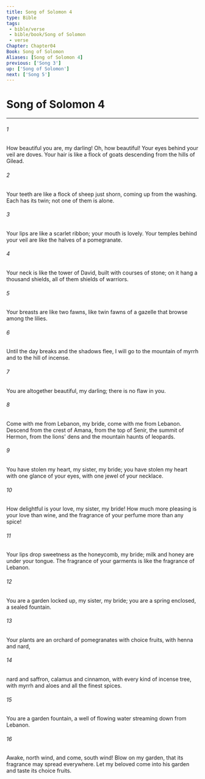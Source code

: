 ```yaml
---
title: Song of Solomon 4
type: Bible
tags:
 - bible/verse
 - bible/book/Song of Solomon
 - verse
Chapter: Chapter04
Book: Song of Solomon
Aliases: [Song of Solomon 4]
previous: ['Song 3']
up: ['Song of Solomon']
next: ['Song 5']
---
```

# Song of Solomon 4

***


###### 1 
How beautiful you are, my darling! Oh, how beautiful! Your eyes behind your veil are doves. Your hair is like a flock of goats descending from the hills of Gilead. 

###### 2 
Your teeth are like a flock of sheep just shorn, coming up from the washing. Each has its twin; not one of them is alone. 

###### 3 
Your lips are like a scarlet ribbon; your mouth is lovely. Your temples behind your veil are like the halves of a pomegranate. 

###### 4 
Your neck is like the tower of David, built with courses of stone; on it hang a thousand shields, all of them shields of warriors. 

###### 5 
Your breasts are like two fawns, like twin fawns of a gazelle that browse among the lilies. 

###### 6 
Until the day breaks and the shadows flee, I will go to the mountain of myrrh and to the hill of incense. 

###### 7 
You are altogether beautiful, my darling; there is no flaw in you. 

###### 8 
Come with me from Lebanon, my bride, come with me from Lebanon. Descend from the crest of Amana, from the top of Senir, the summit of Hermon, from the lions' dens and the mountain haunts of leopards. 

###### 9 
You have stolen my heart, my sister, my bride; you have stolen my heart with one glance of your eyes, with one jewel of your necklace. 

###### 10 
How delightful is your love, my sister, my bride! How much more pleasing is your love than wine, and the fragrance of your perfume more than any spice! 

###### 11 
Your lips drop sweetness as the honeycomb, my bride; milk and honey are under your tongue. The fragrance of your garments is like the fragrance of Lebanon. 

###### 12 
You are a garden locked up, my sister, my bride; you are a spring enclosed, a sealed fountain. 

###### 13 
Your plants are an orchard of pomegranates with choice fruits, with henna and nard, 

###### 14 
nard and saffron, calamus and cinnamon, with every kind of incense tree, with myrrh and aloes and all the finest spices. 

###### 15 
You are a garden fountain, a well of flowing water streaming down from Lebanon. 

###### 16 
Awake, north wind, and come, south wind! Blow on my garden, that its fragrance may spread everywhere. Let my beloved come into his garden and taste its choice fruits. 
